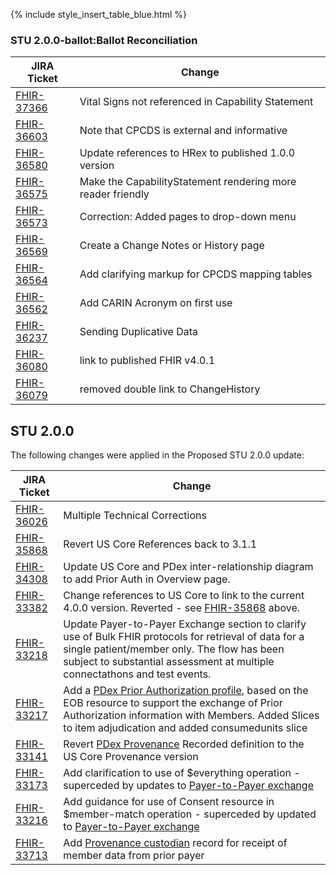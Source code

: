 
{% include style_insert_table_blue.html %}

### STU 2.0.0-ballot:Ballot Reconciliation

| JIRA Ticket | Change          |
|------------|------------------|
| [FHIR-37366](https://jira.hl7.org/browse/FHIR-37366) | Vital Signs not referenced in Capability Statement |
| [FHIR-36603](https://jira.hl7.org/browse/FHIR-36603) | Note that CPCDS is external and informative |
| [FHIR-36580](https://jira.hl7.org/browse/FHIR-36580) | Update references to HRex to published 1.0.0 version |
| [FHIR-36575](https://jira.hl7.org/browse/FHIR-36575) | Make the CapabilityStatement rendering more reader friendly |
| [FHIR-36573](https://jira.hl7.org/browse/FHIR-36573) | Correction: Added pages to drop-down menu |
| [FHIR-36569](https://jira.hl7.org/browse/FHIR-36569) | Create a Change Notes or History page |
| [FHIR-36564](https://jira.hl7.org/browse/FHIR-36564) | Add clarifying markup for CPCDS mapping tables | 
| [FHIR-36562](https://jira.hl7.org/browse/FHIR-36562) | Add CARIN Acronym on first use |
| [FHIR-36237](https://jira.hl7.org/browse/FHIR-36237) | Sending Duplicative Data |
| [FHIR-36080](https://jira.hl7.org/browse/FHIR-36080) | link to published FHIR v4.0.1 |
| [FHIR-36079](https://jira.hl7.org/browse/FHIR-36079) | removed double link to ChangeHistory |


## STU 2.0.0

The following changes were applied in the Proposed STU 2.0.0 update:

| JIRA Ticket | Change          |
|------------|------------------|
| [FHIR-36026](https://jira.hl7.org/browse/FHIR-36026) | Multiple Technical Corrections |
| [FHIR-35868](https://jira.hl7.org/browse/FHIR-35868) | Revert US Core References back to 3.1.1 |
| [FHIR-34308](https://jira.hl7.org/browse/FHIR-34308) | Update US Core and PDex inter-relationship diagram to add Prior Auth in Overview page. |
| [FHIR-33382](https://jira.hl7.org/browse/FHIR-33382) | Change references to US Core to link to the current 4.0.0 version. Reverted - see [FHIR-35868](https://jira.hl7.org/browse/FHIR-35868) above. |
| [FHIR-33218](https://jira.hl7.org/browse/FHIR-33218) | Update Payer-to-Payer Exchange section to clarify use of Bulk FHIR protocols for retrieval of data for a single patient/member only. The flow has been subject to substantial assessment at multiple connectathons and test events. |
|[FHIR-33217](https://jira.hl7.org/browse/FHIR-33217)| Add a [PDex Prior Authorization profile](StructureDefinition-pdex-priorauthorization.html), based on the EOB resource to support the exchange of Prior Authorization information with Members.  Added Slices to item adjudication and added consumedunits slice |
|[FHIR-33141](https://jira.hl7.org/browse/FHIR-33141)|Revert [PDex Provenance](StructureDefinition-pdex-provenance.html) Recorded definition to the US Core Provenance version |
|[FHIR-33173](https://jira.hl7.org/browse/FHIR-33173)|Add clarification to use of $everything operation - superceded by updates to [Payer-to-Payer exchange](PayerToPayerExchange.html)|
|[FHIR-33216](https://jira.hl7.org/browse/FHIR-33216)|Add guidance for use of Consent resource in $member-match operation - superceded by updated to [Payer-to-Payer exchange](PayerToPayerExchange.html)|
| [FHIR-33713](https://jira.hl7.org/browse/FHIR-33713)| Add [Provenance custodian](Provenance-1000101.html) record for receipt of member data from prior payer|
